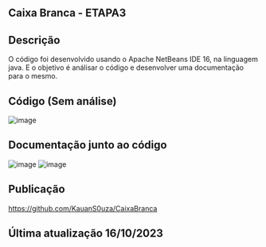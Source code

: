 ## Caixa Branca - ETAPA3

## Descrição
O código foi desenvolvido usando o Apache NetBeans IDE 16, na linguagem java. E o objetivo é análisar o código e desenvolver uma documentação para o mesmo.

## Código (Sem análise)
![image](https://github.com/yVinii/CaixaBranca/assets/117307556/6f13fdfa-dd7c-49a7-a693-43e95713880e)

## Documentação junto ao código
![image](https://github.com/yVinii/CaixaBranca/assets/117307556/89b1bec8-b463-40d6-ba70-7f2bc4a4fa38)
![image](https://github.com/yVinii/CaixaBranca/assets/117307556/3d1b24b8-b012-405f-b9ea-8f4412f61a5c)

## Publicação
https://github.com/KauanS0uza/CaixaBranca

## Última atualização 16/10/2023


